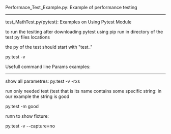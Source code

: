 




Performace_Test_Example.py:
Example of performance testing 

______________________________________________

test_MathTest.py(pytest):
Examples on Using Pytest Module


to run the tesiting after downloading pytest using pip
run in directory of the  test py files locations

the py of the test should start with "test_"


py.test -v

Usefull command line Params examples:
__________________________

show all parametres:
py.test -v -rxs

run only needed test (test that is its name contains some specific string: 
in our example the string is good

py.test -m good


runn to show fixture:

py.test -v --capture=no


